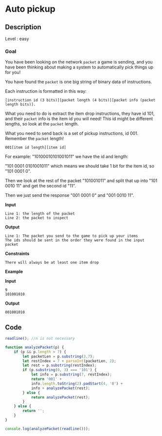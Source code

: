 # Auto pickup

## Description

Level : easy

### Goal

You have been looking on the network `packet` a game is sending, and you have been thinking about making a system to automatically pick things up for you!

You have found the `packet` is one big string of binary data of instructions.

Each instruction is formatted in this way:

`[instruction id (3 bits)][packet length (4 bits)][packet info (packet length bits)].`

What you need to do is extract the item drop instructions, they have id 101, and their `packet` info is the item id you will need! This id might be different lengths, so look at the `packet` length.

What you need to send back is a set of pickup instructions, id 001. Remember the `packet` length!

`001[item id length][item id]`

For example: "10100010101001011" we have the id and length:

"101 0001 0101001011" which means we should take 1 bit for the item id, so
"101 0001 0".

Then we look at the rest of the packet
"101001011" and split that up into "101 0010 11" and get the second id "11".

Then we just send the response "001 0001 0" and "001 0010 11".

**Input**
```
Line 1: the length of the packet
Line 2: the packet to inspect
```

**Output**
```
Line 1: The packet you send to the game to pick up your items
The ids should be sent in the order they were found in the input packet
```

**Constraints**
```
There will always be at least one item drop
```

**Example**

**Input**
```
9
101001010
```

**Output**
```
001001010
```

## Code

```js
readline(); //n is not necessary

function analyzePacket(p) {
    if (p && p.length > 7) {        
        let packetLen = p.substring(3,7);
        let restIndex = 7 + parseInt(packetLen, 2);
        let rest = p.substring(restIndex);
        if (p.substring(0, 3) === '101') {
            let info = p.substring(7, restIndex);
            return '001' + 
            info.length.toString(2).padStart(4, '0') +
            info + analyzePacket(rest);
        } else {
            return analyzePacket(rest);
        }
    } else {
        return '';
    }
}

console.log(analyzePacket(readline()));
```
